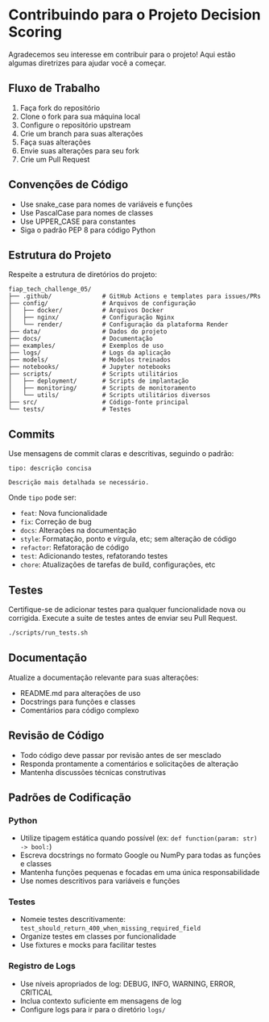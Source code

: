 # Contribuindo para o Projeto Decision Scoring

Agradecemos seu interesse em contribuir para o projeto! Aqui estão algumas diretrizes para ajudar você a começar.

## Fluxo de Trabalho

1. Faça fork do repositório
2. Clone o fork para sua máquina local
3. Configure o repositório upstream
4. Crie um branch para suas alterações
5. Faça suas alterações
6. Envie suas alterações para seu fork
7. Crie um Pull Request

## Convenções de Código

- Use snake_case para nomes de variáveis e funções
- Use PascalCase para nomes de classes
- Use UPPER_CASE para constantes
- Siga o padrão PEP 8 para código Python

## Estrutura do Projeto

Respeite a estrutura de diretórios do projeto:

```
fiap_tech_challenge_05/
├── .github/              # GitHub Actions e templates para issues/PRs
├── config/               # Arquivos de configuração
│   ├── docker/           # Arquivos Docker
│   ├── nginx/            # Configuração Nginx
│   └── render/           # Configuração da plataforma Render
├── data/                 # Dados do projeto
├── docs/                 # Documentação
├── examples/             # Exemplos de uso
├── logs/                 # Logs da aplicação
├── models/               # Modelos treinados
├── notebooks/            # Jupyter notebooks
├── scripts/              # Scripts utilitários
│   ├── deployment/       # Scripts de implantação
│   ├── monitoring/       # Scripts de monitoramento
│   └── utils/            # Scripts utilitários diversos
├── src/                  # Código-fonte principal
└── tests/                # Testes
```

## Commits

Use mensagens de commit claras e descritivas, seguindo o padrão:

```
tipo: descrição concisa

Descrição mais detalhada se necessário.
```

Onde `tipo` pode ser:
- `feat`: Nova funcionalidade
- `fix`: Correção de bug
- `docs`: Alterações na documentação
- `style`: Formatação, ponto e vírgula, etc; sem alteração de código
- `refactor`: Refatoração de código
- `test`: Adicionando testes, refatorando testes
- `chore`: Atualizações de tarefas de build, configurações, etc

## Testes

Certifique-se de adicionar testes para qualquer funcionalidade nova ou corrigida.
Execute a suite de testes antes de enviar seu Pull Request.

```bash
./scripts/run_tests.sh
```

## Documentação

Atualize a documentação relevante para suas alterações:

- README.md para alterações de uso
- Docstrings para funções e classes
- Comentários para código complexo

## Revisão de Código

- Todo código deve passar por revisão antes de ser mesclado
- Responda prontamente a comentários e solicitações de alteração
- Mantenha discussões técnicas construtivas

## Padrões de Codificação

### Python

- Utilize tipagem estática quando possível (ex: `def function(param: str) -> bool:`)
- Escreva docstrings no formato Google ou NumPy para todas as funções e classes
- Mantenha funções pequenas e focadas em uma única responsabilidade
- Use nomes descritivos para variáveis e funções

### Testes

- Nomeie testes descritivamente: `test_should_return_400_when_missing_required_field`
- Organize testes em classes por funcionalidade
- Use fixtures e mocks para facilitar testes

### Registro de Logs

- Use níveis apropriados de log: DEBUG, INFO, WARNING, ERROR, CRITICAL
- Inclua contexto suficiente em mensagens de log
- Configure logs para ir para o diretório `logs/`